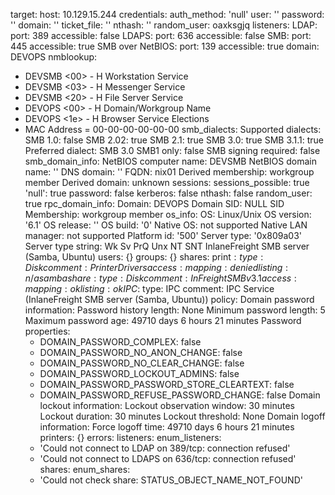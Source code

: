 target:
  host: 10.129.15.244
credentials:
  auth_method: 'null'
  user: ''
  password: ''
  domain: ''
  ticket_file: ''
  nthash: ''
  random_user: oaxksgjq
listeners:
  LDAP:
    port: 389
    accessible: false
  LDAPS:
    port: 636
    accessible: false
  SMB:
    port: 445
    accessible: true
  SMB over NetBIOS:
    port: 139
    accessible: true
domain: DEVOPS
nmblookup:
- DEVSMB          <00> -         H <ACTIVE>  Workstation Service
- DEVSMB          <03> -         H <ACTIVE>  Messenger Service
- DEVSMB          <20> -         H <ACTIVE>  File Server Service
- DEVOPS          <00> - <GROUP> H <ACTIVE>  Domain/Workgroup Name
- DEVOPS          <1e> - <GROUP> H <ACTIVE>  Browser Service Elections
- MAC Address = 00-00-00-00-00-00
smb_dialects:
  Supported dialects:
    SMB 1.0: false
    SMB 2.02: true
    SMB 2.1: true
    SMB 3.0: true
    SMB 3.1.1: true
  Preferred dialect: SMB 3.0
  SMB1 only: false
  SMB signing required: false
smb_domain_info:
  NetBIOS computer name: DEVSMB
  NetBIOS domain name: ''
  DNS domain: ''
  FQDN: nix01
  Derived membership: workgroup member
  Derived domain: unknown
sessions:
  sessions_possible: true
  'null': true
  password: false
  kerberos: false
  nthash: false
  random_user: true
rpc_domain_info:
  Domain: DEVOPS
  Domain SID: NULL SID
  Membership: workgroup member
os_info:
  OS: Linux/Unix
  OS version: '6.1'
  OS release: ''
  OS build: '0'
  Native OS: not supported
  Native LAN manager: not supported
  Platform id: '500'
  Server type: '0x809a03'
  Server type string: Wk Sv PrQ Unx NT SNT InlaneFreight SMB server (Samba, Ubuntu)
users: {}
groups: {}
shares:
  print$:
    type: Disk
    comment: Printer Drivers
    access:
      mapping: denied
      listing: n/a
  sambashare:
    type: Disk
    comment: InFreight SMB v3.1
    access:
      mapping: ok
      listing: ok
  IPC$:
    type: IPC
    comment: IPC Service (InlaneFreight SMB server (Samba, Ubuntu))
policy:
  Domain password information:
    Password history length: None
    Minimum password length: 5
    Maximum password age: 49710 days 6 hours 21 minutes
    Password properties:
    - DOMAIN_PASSWORD_COMPLEX: false
    - DOMAIN_PASSWORD_NO_ANON_CHANGE: false
    - DOMAIN_PASSWORD_NO_CLEAR_CHANGE: false
    - DOMAIN_PASSWORD_LOCKOUT_ADMINS: false
    - DOMAIN_PASSWORD_PASSWORD_STORE_CLEARTEXT: false
    - DOMAIN_PASSWORD_REFUSE_PASSWORD_CHANGE: false
  Domain lockout information:
    Lockout observation window: 30 minutes
    Lockout duration: 30 minutes
    Lockout threshold: None
  Domain logoff information:
    Force logoff time: 49710 days 6 hours 21 minutes
printers: {}
errors:
  listeners:
    enum_listeners:
    - 'Could not connect to LDAP on 389/tcp: connection refused'
    - 'Could not connect to LDAPS on 636/tcp: connection refused'
  shares:
    enum_shares:
    - 'Could not check share: STATUS_OBJECT_NAME_NOT_FOUND'